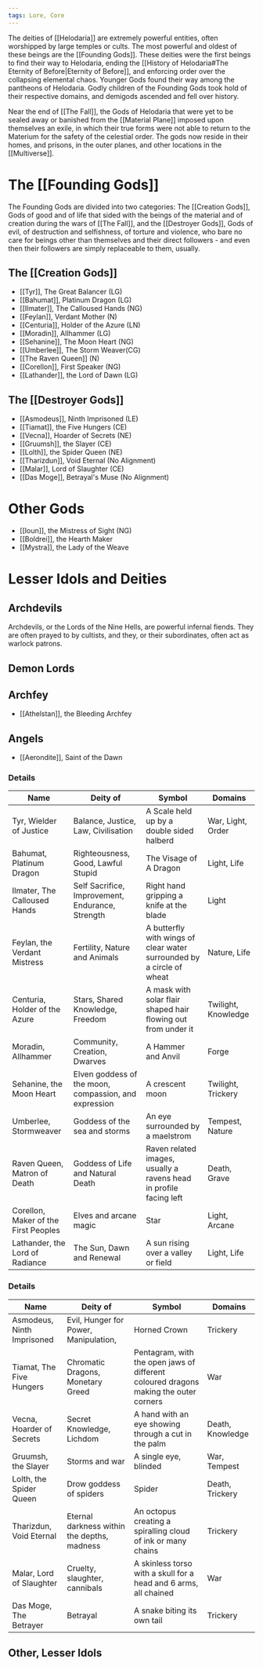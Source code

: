 ```yaml
---
tags: Lore, Core
---
```

The deities of [[Helodaria]] are extremely powerful entities, often worshipped by large temples or cults. The most powerful and oldest of these beings are the [[Founding Gods]]. These deities were the first beings to find their way to Helodaria, ending the [[History of Helodaria#The Eternity of Before|Eternity of Before]], and enforcing order over the collapsing elemental chaos. Younger Gods found their way among the pantheons of Helodaria. Godly children of the Founding Gods took hold of their respective domains, and demigods ascended and fell over history.

Near the end of [[The Fall]], the Gods of Helodaria that were yet to be sealed away or banished from the [[Material Plane]] imposed upon themselves an exile, in which their true forms were not able to return to the Materium for the safety of the celestial order. The gods now reside in their homes, and prisons, in the outer planes, and other locations in the [[Multiverse]].
# The [[Founding Gods]]
The Founding Gods are divided into two categories: The [[Creation Gods]], Gods of good and of life that sided with the beings of the material and of creation during the wars of [[The Fall]], and the [[Destroyer Gods]], Gods of evil, of destruction and selfishness, of torture and violence, who bare no care for beings other than themselves and their direct followers - and even then their followers are simply replaceable to them, usually.
## The [[Creation Gods]]
- [[Tyr]], The Great Balancer (LG)
- [[Bahumat]], Platinum Dragon (LG)
- [[Ilmater]], The Calloused Hands (NG)
- [[Feylan]], Verdant Mother (N)
- [[Centuria]], Holder of the Azure (LN)
- [[Moradin]], Allhammer (LG)
- [[Sehanine]], The Moon Heart (NG)
- [[Umberlee]], The Storm Weaver(CG)
- [[The Raven Queen]] (N)
- [[Corellon]], First Speaker (NG)
- [[Lathander]], the Lord of Dawn (LG)
## The [[Destroyer Gods]]
- [[Asmodeus]], Ninth Imprisoned (LE)
- [[Tiamat]], the Five Hungers (CE)
- [[Vecna]], Hoarder of Secrets (NE)
- [[Gruumsh]], the Slayer (CE)
- [[Lolth]], the Spider Queen (NE)
- [[Tharizdun]], Void Eternal (No Alignment)
- [[Malar]], Lord of Slaughter (CE)
- [[Das Moge]], Betrayal's Muse (No Alignment)
# Other Gods
- [[Ioun]], the Mistress of Sight (NG)
- [[Boldrei]], the Hearth Maker
- [[Mystra]], the Lady of the Weave
# Lesser Idols and Deities
## Archdevils
Archdevils, or the Lords of the Nine Hells, are powerful infernal fiends. They are often prayed to by cultists, and they, or their subordinates, often act as warlock patrons.
## Demon Lords
## Archfey
- [[Athelstan]], the Bleeding Archfey
## Angels
- [[Aerondite]], Saint of the Dawn
### Details
|  Name | Deity of  | Symbol  | Domains  |
|---|---|---|---|
|Tyr, Wielder of Justice|Balance, Justice, Law, Civilisation|A Scale held up by a double sided halberd|War, Light, Order|
|Bahumat, Platinum Dragon|Righteousness, Good, Lawful Stupid|The Visage of A Dragon|Light, Life|
|Ilmater, The Calloused Hands|Self Sacrifice, Improvement, Endurance, Strength|Right hand gripping a knife at the blade|Light|
|Feylan, the Verdant Mistress|Fertility, Nature and Animals|A butterfly with wings of clear water surrounded by a circle of wheat|Nature, Life|
|Centuria, Holder of the Azure|Stars, Shared Knowledge, Freedom|A mask with solar flair shaped hair flowing out from under it|Twilight, Knowledge|
|Moradin, Allhammer|Community, Creation, Dwarves|A Hammer and Anvil|Forge|
|Sehanine, the Moon Heart|Elven goddess of the moon, compassion, and expression|A crescent moon|Twilight, Trickery|
|Umberlee, Stormweaver|Goddess of the sea and storms|An eye surrounded by a maelstrom|Tempest, Nature|
|Raven Queen, Matron of Death|Goddess of Life and Natural Death|Raven related images, usually a ravens head in profile facing left|Death, Grave|
|Corellon, Maker of the First Peoples|Elves and arcane magic|Star|Light, Arcane|
|Lathander, the Lord of Radiance|The Sun, Dawn and Renewal|A sun rising over a valley or field|Light, Life|

### Details
|Name|Deity of|Symbol|Domains|
|---|---|---|---|
|Asmodeus, Ninth Imprisoned|Evil, Hunger for Power, Manipulation,|Horned Crown|Trickery|
|Tiamat, The Five Hungers|Chromatic Dragons, Monetary Greed|Pentagram, with the open jaws of different coloured dragons making the outer corners|War|
|Vecna, Hoarder of Secrets|Secret Knowledge, Lichdom|A hand with an eye showing through a cut in the palm|Death, Knowledge|
|Gruumsh, the Slayer|Storms and war|A single eye, blinded|War, Tempest|
|Lolth, the Spider Queen|Drow goddess of spiders|Spider|Death, Trickery|
|Tharizdun, Void Eternal|Eternal darkness within the depths, madness|An octopus creating a spiralling cloud of ink or many chains|Trickery|
|Malar, Lord of Slaughter|Cruelty, slaughter, cannibals|A skinless torso with a skull for a head and 6 arms, all chained|War|
|Das Moge, The Betrayer|Betrayal|A snake biting its own tail|Trickery|
## Other, Lesser Idols 
